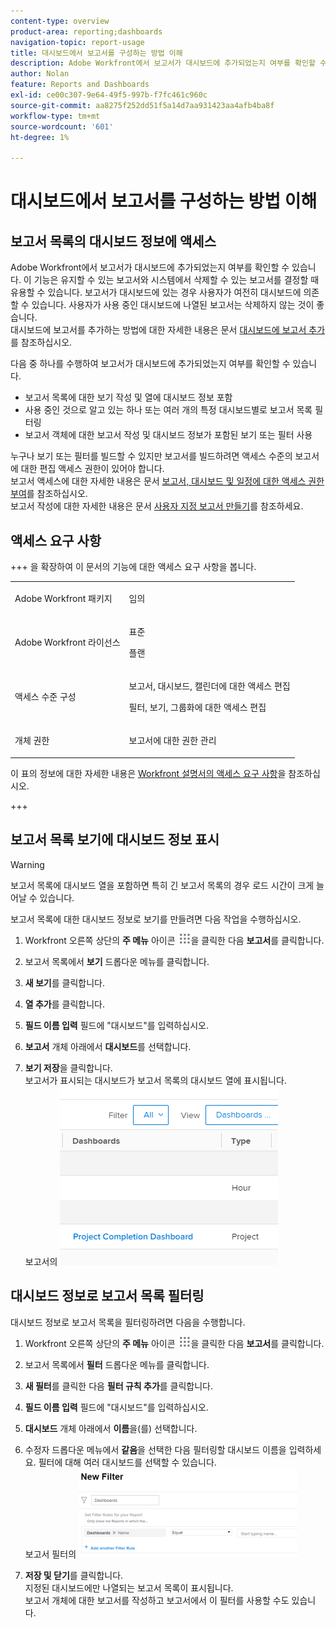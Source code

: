 ```yaml
---
content-type: overview
product-area: reporting;dashboards
navigation-topic: report-usage
title: 대시보드에서 보고서를 구성하는 방법 이해
description: Adobe Workfront에서 보고서가 대시보드에 추가되었는지 여부를 확인할 수 있습니다. 이 기능은 유지할 수 있는 보고서와 시스템에서 삭제할 수 있는 보고서를 결정할 때 유용할 수 있습니다. 보고서가 대시보드에 있는 경우 사용자가 여전히 대시보드에 의존할 수 있습니다. 사용자가 사용 중인 대시보드에 나열된 보고서는 삭제하지 않는 것이 좋습니다. 대시보드에 보고서 추가에 대한 자세한 내용은 대시보드에 보고서 추가 문서를 참조하십시오.
author: Nolan
feature: Reports and Dashboards
exl-id: ce00c307-9e64-49f5-997b-f7fc461c960c
source-git-commit: aa8275f252dd51f5a14d7aa931423aa4afb4ba8f
workflow-type: tm+mt
source-wordcount: '601'
ht-degree: 1%

---
```


# 대시보드에서 보고서를 구성하는 방법 이해

## 보고서 목록의 대시보드 정보에 액세스

Adobe Workfront에서 보고서가 대시보드에 추가되었는지 여부를 확인할 수 있습니다. 이 기능은 유지할 수 있는 보고서와 시스템에서 삭제할 수 있는 보고서를 결정할 때 유용할 수 있습니다. 보고서가 대시보드에 있는 경우 사용자가 여전히 대시보드에 의존할 수 있습니다. 사용자가 사용 중인 대시보드에 나열된 보고서는 삭제하지 않는 것이 좋습니다.\
대시보드에 보고서를 추가하는 방법에 대한 자세한 내용은 문서 [대시보드에 보고서 추가](../../../reports-and-dashboards/dashboards/creating-and-managing-dashboards/add-report-dashboard.md)를 참조하십시오.

다음 중 하나를 수행하여 보고서가 대시보드에 추가되었는지 여부를 확인할 수 있습니다.

* 보고서 목록에 대한 보기 작성 및 열에 대시보드 정보 포함
* 사용 중인 것으로 알고 있는 하나 또는 여러 개의 특정 대시보드별로 보고서 목록 필터링
* 보고서 객체에 대한 보고서 작성 및 대시보드 정보가 포함된 보기 또는 필터 사용

누구나 보기 또는 필터를 빌드할 수 있지만 보고서를 빌드하려면 액세스 수준의 보고서에 대한 편집 액세스 권한이 있어야 합니다.\
보고서 액세스에 대한 자세한 내용은 문서 [보고서, 대시보드 및 일정에 대한 액세스 권한 부여](../../../administration-and-setup/add-users/configure-and-grant-access/grant-access-reports-dashboards-calendars.md)를 참조하십시오.\
보고서 작성에 대한 자세한 내용은 문서 [사용자 지정 보고서 만들기](../../../reports-and-dashboards/reports/creating-and-managing-reports/create-custom-report.md)를 참조하세요.

## 액세스 요구 사항

+++ 을 확장하여 이 문서의 기능에 대한 액세스 요구 사항을 봅니다. 

<table style="table-layout:auto"> 
 <col> 
 <col> 
 <tbody> 
  <tr> 
   <td role="rowheader">Adobe Workfront 패키지</td> 
   <td> <p>임의</p> </td> 
  </tr> 
  <tr> 
   <td role="rowheader">Adobe Workfront 라이선스</td> 
   <td> 
   <p>표준</p>
   <p>플랜 </p> </td> 
  </tr> 
  <tr> 
   <td role="rowheader">액세스 수준 구성</td> 
   <td> <p>보고서, 대시보드, 캘린더에 대한 액세스 편집</p> <p>필터, 보기, 그룹화에 대한 액세스 편집</p></td> 
  </tr> 
  <tr> 
   <td role="rowheader">개체 권한</td> 
   <td> <p>보고서에 대한 권한 관리</p></td> 
  </tr> 
 </tbody> 
</table>

이 표의 정보에 대한 자세한 내용은 [Workfront 설명서의 액세스 요구 사항](/help/quicksilver/administration-and-setup/add-users/access-levels-and-object-permissions/access-level-requirements-in-documentation.md)을 참조하십시오.

+++

## 보고서 목록 보기에 대시보드 정보 표시

>[!WARNING]
>
>보고서 목록에 대시보드 열을 포함하면 특히 긴 보고서 목록의 경우 로드 시간이 크게 늘어날 수 있습니다.

보고서 목록에 대한 대시보드 정보로 보기를 만들려면 다음 작업을 수행하십시오.

1. Workfront 오른쪽 상단의 **주 메뉴** 아이콘 ![주 메뉴 아이콘](assets/main-menu-icon.png)을 클릭한 다음 **보고서**&#x200B;를 클릭합니다.
1. 보고서 목록에서 **보기** 드롭다운 메뉴를 클릭합니다.
1. **새 보기**&#x200B;를 클릭합니다.
1. **열 추가**&#x200B;를 클릭합니다.
1. **필드 이름 입력** 필드에 &quot;대시보드&quot;를 입력하십시오.
1. **보고서** 개체 아래에서 **대시보드**&#x200B;를 선택합니다.

1. **보기 저장**&#x200B;을 클릭합니다.\
   보고서가 표시되는 대시보드가 보고서 목록의 대시보드 열에 표시됩니다.\
   보고서의 ![대시보드](assets/qs-dashboards-in-report-view.png)

## 대시보드 정보로 보고서 목록 필터링

대시보드 정보로 보고서 목록을 필터링하려면 다음을 수행합니다.

1. Workfront 오른쪽 상단의 **주 메뉴** 아이콘 ![주 메뉴 아이콘](assets/main-menu-icon.png)을 클릭한 다음 **보고서**&#x200B;를 클릭합니다.

1. 보고서 목록에서 **필터** 드롭다운 메뉴를 클릭합니다.
1. **새 필터**&#x200B;를 클릭한 다음 **필터 규칙 추가**&#x200B;를 클릭합니다.

1. **필드 이름 입력** 필드에 &quot;대시보드&quot;를 입력하십시오.

1. **대시보드** 개체 아래에서 **이름**&#x200B;을(를) 선택합니다.

1. 수정자 드롭다운 메뉴에서 **같음**&#x200B;을 선택한 다음 필터링할 대시보드 이름을 입력하세요. 필터에 대해 여러 대시보드를 선택할 수 있습니다.\
   보고서 필터의 ![대시보드](assets/qs-dashboards-in-report-filters-350x143.png)

1. **저장 및 닫기**&#x200B;를 클릭합니다.\
   지정된 대시보드에만 나열되는 보고서 목록이 표시됩니다.\
   보고서 개체에 대한 보고서를 작성하고 보고서에서 이 필터를 사용할 수도 있습니다.
